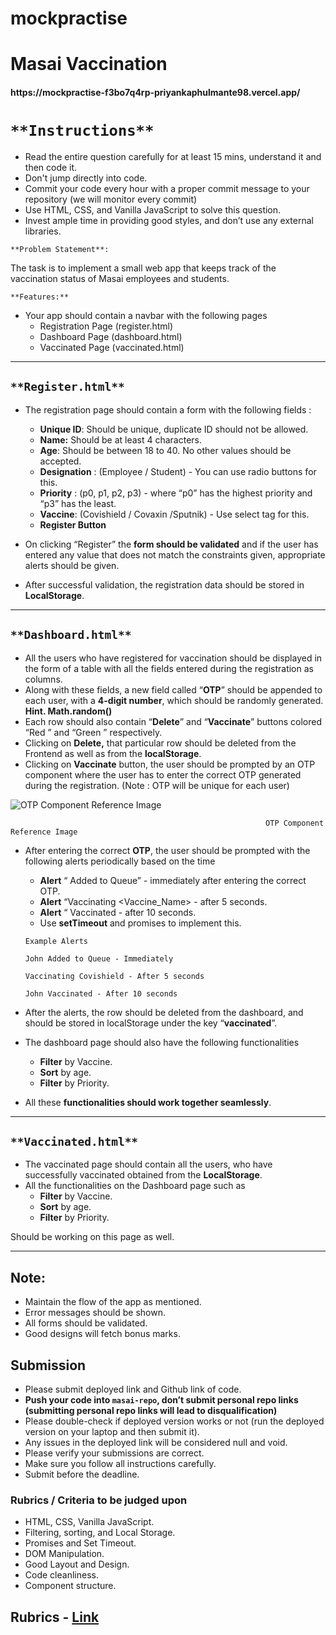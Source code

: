 # mockpractise
# Masai Vaccination
<h4>https://mockpractise-f3bo7q4rp-priyankaphulmante98.vercel.app/</h4>

# `**Instructions**`

- Read the entire question carefully for at least 15 mins, understand it and then code it.
- Don't jump directly into code.
- Commit your code every hour with a proper commit message to your repository (we will monitor every commit)
- Use HTML, CSS, and Vanilla JavaScript to solve this question.
- Invest ample time in providing good styles, and don’t use any external libraries.

`**Problem Statement**:`

The task is to implement a small web app that keeps track of the vaccination status of Masai employees and students.

`**Features:**`

- Your app should contain a navbar with the following pages
    - Registration Page (register.html)
    - Dashboard Page (dashboard.html)
    - Vaccinated Page (vaccinated.html)
    

---

## `**Register.html**`

- The registration page should contain a form with the following fields :
    - **Unique ID**: Should be unique, duplicate ID should not be allowed.
    - **Name:** Should be at least 4 characters.
    - **Age**: Should be between 18 to 40. No other values should be accepted.
    - **Designation** :  (Employee / Student) - You can use radio buttons for this.
    - **Priority** :  (p0, p1, p2, p3) - where “p0” has the highest priority and “p3” has the least.
    - **Vaccine**:  (Covishield / Covaxin /Sputnik) - Use select tag for this.
    - **Register Button**

- On clicking “Register” the **form should be validated** and if the user has entered any value that does not match the constraints given, appropriate alerts should be given.
- After successful validation, the registration data should be stored in **LocalStorage**.

---

## `**Dashboard.html**`

- All the users who have registered for vaccination should be displayed in the form of a table with all the fields entered during the registration as columns.
- Along with these fields, a new field called “**OTP**” should be appended to each user, with a **4-digit number**, which should be randomly generated.  **Hint. Math.random()**
- Each row should also contain “**Delete**” and “**Vaccinate**” buttons colored “Red ” and “Green ” respectively.
- Clicking on **Delete,** that particular row should be deleted from the Frontend as well as from the **localStorage**.
- Clicking on **Vaccinate** button, the user should be prompted by an OTP component where the user has to enter the correct OTP generated during the registration. (Note : OTP will be unique for each user)

![                                                             OTP Component Reference Image](https://media.giphy.com/media/9JiszPVOX5FuPfJm39/giphy.gif)

                                                             OTP Component Reference Image

- After entering the correct **OTP**, the user should be prompted with the following alerts periodically based on the time
    - **Alert** “<Name> Added to Queue” - immediately after entering the correct OTP.
    - **Alert** “Vaccinating <Vaccine_Name> - after 5 seconds.
    - **Alert** “<Name> Vaccinated - after 10 seconds.
    - Use **setTimeout** and promises to implement this.
    
    ```
    Example Alerts
    
    John Added to Queue - Immediately
    
    Vaccinating Covishield - After 5 seconds
    
    John Vaccinated - After 10 seconds
    ```
    
- After the alerts, the row should be deleted from the dashboard, and should be stored in localStorage under the key “**vaccinated**”.
- The dashboard page should also have the following functionalities
    - **Filter** by Vaccine.
    - **Sort** by age.
    - **Filter** by Priority.
- All these **functionalities should work together seamlessly**.

---

## `**Vaccinated.html**`

- The vaccinated page should contain all the users, who have successfully vaccinated obtained from the **LocalStorage**.
- All the functionalities on the Dashboard page such as
    - **Filter** by Vaccine.
    - **Sort** by age.
    - **Filter** by Priority.

Should be working on this page as well. 

---

## Note:

- Maintain the flow of the app as mentioned.
- Error messages should be shown.
- All forms should be validated.
- Good designs will fetch bonus marks.

## Submission

- Please submit deployed link and Github link of code.
- **Push your code into `masai-repo`, don’t submit personal repo links (submitting personal repo links will lead to disqualification)**
- Please double-check if deployed version works or not (run the deployed version on your laptop and then submit it).
- Any issues in the deployed link will be considered null and void.
- Please verify your submissions are correct.
- Make sure you follow all instructions carefully.
- Submit before the deadline.

### Rubrics / Criteria to be judged upon

- HTML, CSS, Vanilla JavaScript.
- Filtering, sorting, and Local Storage.
- Promises and Set Timeout.
- DOM Manipulation.
- Good Layout and Design.
- Code cleanliness.
- Component structure.

## Rubrics - [Link](https://www.notion.so/Masai-Vaccination-Rubrics-66cf977d08be4bd89dea767e44b587e8)
